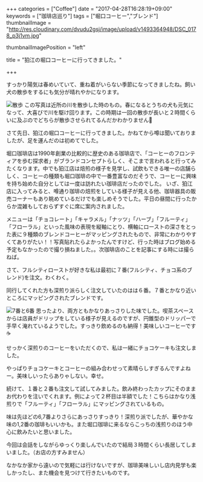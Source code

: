 +++
categories = ["Coffee"]
date = "2017-04-28T16:28:19+09:00"
keywords = ["珈琲店巡り"]
tags = ["堀口コーヒー","ブレンド"]
thumbnailImage = "http://res.cloudinary.com/dvudu2gsj/image/upload/v1493364948/DSC_0178_p3j1vm.jpg"

thumbnailImagePosition = "left"

title = "狛江の堀口コーヒーに行ってきました。"

+++

すっかり陽気は春めいていて、重ね着がいらない季節になってきましたね。飼い犬の散歩をするにも気分が晴れやかになります。

![散歩](http://res.cloudinary.com/dvudu2gsj/image/upload/c_scale,w_558/v1493368272/DSC_0126_qboa2p.jpg)
この写真は近所の川を散歩した時のもの。春になるとうちの犬も元気になって、大喜びで川を駆け回ります。この時期は一回の散歩が長いと２時間くらいに及ぶのでどちらが散歩させられてるんだかわかりません🐶

さて先日、狛江の堀口コーヒーに行ってきました。かねてから噂は聞いておりましたが、足を運んだのは初めてでした。

堀口珈琲店は1990年創業の比較的に歴史のある珈琲店で、「コーヒーのフロンティアを歩む探求者」がブランドコンセプトらしく、そこまで言われると行ってみたくなります。中でも狛江店は焙煎の様子を見学し、試飲もできる唯一の店舗らしく、コーヒーの種類も堀口珈琲の中で一番豊富なのだそうで、コーヒーに興味を持ち始めた自分としては一度は訪れたい珈琲店だったのでした。
いざ、狛江店に入ってみると、噂通り珈琲の焙煎をしている様子が見える他、珈琲器具の販売コーナーもあり眺めているだけでも楽しめそうでした。平日の昼間に行ったからか混雑もしておらずすぐに席に案内されました。

メニューは「チョコレート」「キャラメル」「ナッツ」「ハーブ」「フルーティ」「フローラル」といった風味の表現を縦軸にとり、横軸にローストの深さをとった表に９種類のブレンドコーヒーがマッピングされたもので、非常にわかりやすくてありがたい！！写真貼れたらよかったんですけど、行った時はブログ始める予定もなかったので撮り損ねました。。次珈琲店のことを記事にする時には撮らねば。


さて、フルシティローストが好きな私は最初に７番(フルシティ、チョコ系のブレンド)を注文。わくわく。

同行してくれた方も深煎り派らしく注文していたのはは６番。７番とかなり近いところにマッピングされたブレンドです。

![7番と6番](http://res.cloudinary.com/dvudu2gsj/image/upload/c_scale,w_846/v1493364948/DSC_0178_p3j1vm.jpg)
思ったより、両方ともかなりあっさりした味でした。喫茶スペースからは店員がドリップをしている様子が見えるのですが、円錐型のドリッパーで手早く淹れているようでした。すっきり飲めるのも納得！美味しいコーヒーです☕️

せっかく深煎りのコーヒーをいただくので、私は一緒にチョコケーキも注文しました。

やっぱりチョコケーキとコーヒーの組み合わせって素晴らしすぎるんですよねー。美味しいったらありゃしない。幸せ。


続けて、１番と２番も注文して試してみました。飲み終わったカップにそのままお代わりを注いでくれます。例によって２杯目は半額でした！こちらはかなり浅煎りで「フルーティ」「フローラル」にマッピングされているもの。

味は先ほどの6,7番よりさらにあっさりすっきり！深煎り派でしたが、華やかな味の1,2番の珈琲もいいかも。また堀口珈琲に来るならこっちの浅煎りのほう中心に飲みたいと思いました。

今回は会話をしながらゆっくり楽しんでいたので結局３時間くらい長居してしまいました。（お店の方すみません）

なかなか家から遠いので気軽には行けないですが、珈琲美味しいし店内見学も楽しかったし、また機会を見つけて行きたいものです。

<!--more-->
